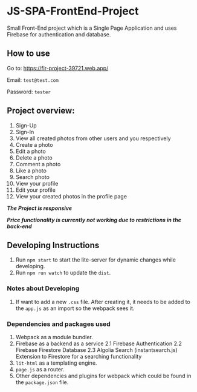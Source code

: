 # JS-SPA-FrontEnd-Project

Small Front-End project which is a Single Page Application and uses Firebase for authentication and database.

## How to use

Go to: https://fir-project-39721.web.app/

Email: `test@test.com`

Password: `tester`

## Project overview:

1. Sign-Up
2. Sign-In
3. View all created photos from other users and you respectively
4. Create a photo
5. Edit a photo
6. Delete a photo
7. Comment a photo
8. Like a photo
9. Search photo
10. View your profile
11. Edit your profile
12. View your created photos in the profile page

***The Project is responsive***

***Price functionality is currently not working due to restrictions in the back-end***

## Developing Instructions

1. Run `npm start` to start the lite-server for dynamic changes while developing.
2. Run `npm run watch` to update the `dist`.


### Notes about Developing

1. If want to add a new `.css` file. After creating it, it needs to be added to the `app.js` as an import so the webpack sees it.


### Dependencies and packages used
1. Webpack as a module bundler.
2. Firebase as a backend as a service
2.1 Firebase Authentication
2.2 Firebase Firestore Database
2.3 Algolia Search (instantsearch.js) Extension to Firestore for a searching functionality
3. `lit-html` as a templating engine.
4. `page.js` as a router.
5. Other dependencies and plugins for webpack which could be found in the `package.json` file.

